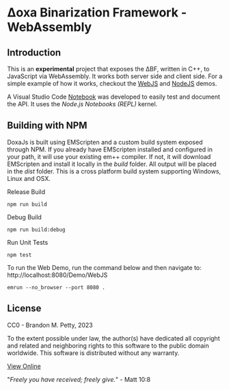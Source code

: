 # Δoxa Binarization Framework - WebAssembly

## Introduction
This is an **experimental** project that exposes the ΔBF, written in C++, to JavaScript via WebAssembly.  It works both server side and client side.  For a simple example of how it works, checkout the [WebJS](../../Demo/WebJS) and [NodeJS](../../Demo/NodeJS) demos.

A Visual Studio Code [Notebook](./DoxaJs.nnb) was developed to easily test and document the API.  It uses the *Node.js Notebooks (REPL)* kernel.

## Building with NPM
DoxaJs is built using EMScripten and a custom build system exposed through NPM.  If you already have EMScripten installed and configured in your path, it will use your existing em++ compiler.  If not, it will download EMScripten and install it locally in the *build* folder.  All output will be placed in the *dist* folder.  This is a cross platform build system supporting Windows, Linux and OSX.

Release Build
```
npm run build
```

Debug Build
```
npm run build:debug
```

Run Unit Tests
```
npm test
```

To run the Web Demo, run the command below and then navigate to: http://localhost:8080/Demo/WebJS 
```
emrun --no_browser --port 8080 .
```


## License
CC0 - Brandon M. Petty, 2023

To the extent possible under law, the author(s) have dedicated all copyright and related and neighboring rights to this software to the public domain worldwide. This software is distributed without any warranty.

[View Online](https://creativecommons.org/publicdomain/zero/1.0/legalcode)

"*Freely you have received; freely give.*" - Matt 10:8